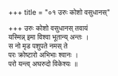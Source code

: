 +++
title = "०१ उरुः कोशो वसुधानस्"

+++
उरुः कोशो वसुधानस् तवायं  
यस्मिन्न् इमा विश्वा भूतान्य् अन्तः ।  
स नो मृड पशुपते नमस् ते  
परः क्रोष्टारो अभिभाः श्वानः ।  
परो यन्त्व् अघरुदो विकेश्यः ॥